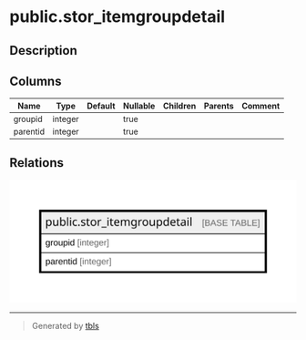 # public.stor_itemgroupdetail

## Description

## Columns

| Name | Type | Default | Nullable | Children | Parents | Comment |
| ---- | ---- | ------- | -------- | -------- | ------- | ------- |
| groupid | integer |  | true |  |  |  |
| parentid | integer |  | true |  |  |  |

## Relations

![er](public.stor_itemgroupdetail.svg)

---

> Generated by [tbls](https://github.com/k1LoW/tbls)
